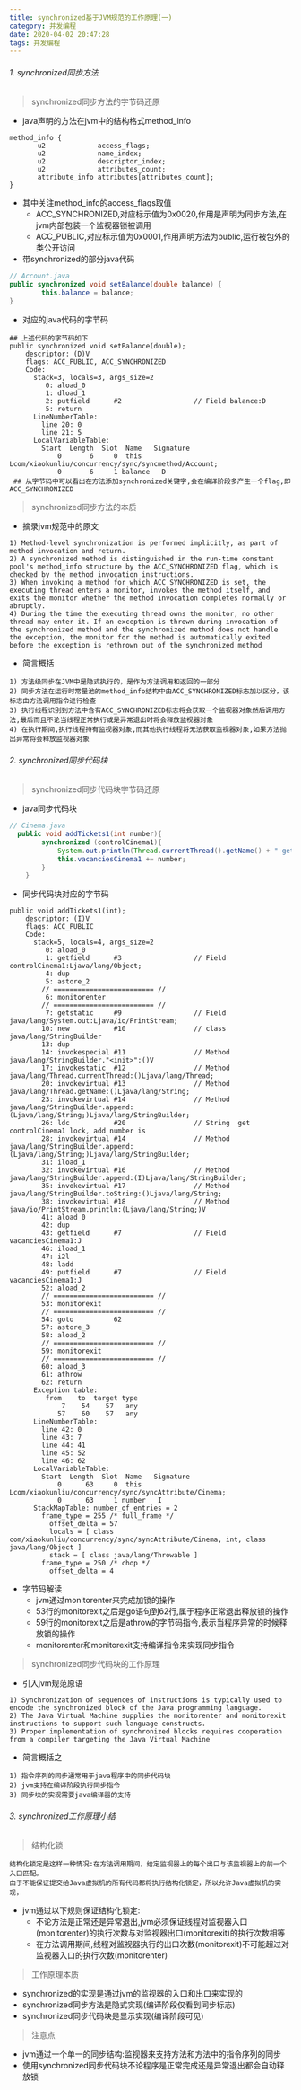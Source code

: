 ```yaml
---
title: synchronized基于JVM规范的工作原理(一)
category: 并发编程
date: 2020-04-02 20:47:28
tags: 并发编程
---
```


<!-- more -->

###### 1. synchronized同步方法
> synchronized同步方法的字节码还原
* java声明的方法在jvm中的结构格式method_info
```text
method_info {
       u2             access_flags;
       u2             name_index;
       u2             descriptor_index;
       u2             attributes_count;
       attribute_info attributes[attributes_count];
}
```
* 其中关注method_info的access_flags取值
	* ACC_SYNCHRONIZED,对应标示值为0x0020,作用是声明为同步方法,在jvm内部包装一个监视器锁被调用
	* ACC_PUBLIC,对应标示值为0x0001,作用声明方法为public,运行被包外的类公开访问
* 带synchronized的部分java代码
```java
// Account.java
public synchronized void setBalance(double balance) {
        this.balance = balance;
}
```
* 对应的java代码的字节码
```text
## 上述代码的字节码如下
public synchronized void setBalance(double);
    descriptor: (D)V
    flags: ACC_PUBLIC, ACC_SYNCHRONIZED
    Code:
      stack=3, locals=3, args_size=2
         0: aload_0
         1: dload_1
         2: putfield      #2                  // Field balance:D
         5: return
      LineNumberTable:
        line 20: 0
        line 21: 5
      LocalVariableTable:
        Start  Length  Slot  Name   Signature
            0       6     0  this   Lcom/xiaokunliu/concurrency/sync/syncmethod/Account;
            0       6     1 balance   D
 ## 从字节码中可以看出在方法添加synchronized关键字,会在编译阶段多产生一个flag,即ACC_SYNCHRONIZED
```
> synchronized同步方法的本质
* 摘录jvm规范中的原文
```text
1) Method-level synchronization is performed implicitly, as part of method invocation and return.
2) A synchronized method is distinguished in the run-time constant pool's method_info structure by the ACC_SYNCHRONIZED flag, which is checked by the method invocation instructions. 
3) When invoking a method for which ACC_SYNCHRONIZED is set, the executing thread enters a monitor, invokes the method itself, and exits the monitor whether the method invocation completes normally or abruptly. 
4) During the time the executing thread owns the monitor, no other thread may enter it. If an exception is thrown during invocation of the synchronized method and the synchronized method does not handle the exception, the monitor for the method is automatically exited before the exception is rethrown out of the synchronized method
```
* 简言概括
```text
1) 方法级同步在JVM中是隐式执行的，是作为方法调用和返回的一部分
2) 同步方法在运行时常量池的method_info结构中由ACC_SYNCHRONIZED标志加以区分，该标志由方法调用指令进行检查
3) 执行线程识别到方法中含有ACC_SYNCHRONIZED标志将会获取一个监视器对象然后调用方法,最后而且不论当线程正常执行或是异常退出时将会释放监视器对象
4) 在执行期间,执行线程持有监视器对象,而其他执行线程将无法获取监视器对象,如果方法抛出异常将会释放监视器对象
```

###### 2. synchronized同步代码块
> synchronized同步代码块字节码还原
* java同步代码块
```java
// Cinema.java
  public void addTickets1(int number){
        synchronized (controlCinema1){
            System.out.println(Thread.currentThread().getName() + " get controlCinema1 lock, add number is " + number);
            this.vacanciesCinema1 += number;
        }
    }
```
* 同步代码块对应的字节码
```text
public void addTickets1(int);
    descriptor: (I)V
    flags: ACC_PUBLIC
    Code:
      stack=5, locals=4, args_size=2
         0: aload_0
         1: getfield      #3                  // Field controlCinema1:Ljava/lang/Object;
         4: dup
         5: astore_2
        // ========================= //
         6: monitorenter
        // ========================= //
         7: getstatic     #9                  // Field java/lang/System.out:Ljava/io/PrintStream;
        10: new           #10                 // class java/lang/StringBuilder
        13: dup
        14: invokespecial #11                 // Method java/lang/StringBuilder."<init>":()V
        17: invokestatic  #12                 // Method java/lang/Thread.currentThread:()Ljava/lang/Thread;
        20: invokevirtual #13                 // Method java/lang/Thread.getName:()Ljava/lang/String;
        23: invokevirtual #14                 // Method java/lang/StringBuilder.append:(Ljava/lang/String;)Ljava/lang/StringBuilder;
        26: ldc           #20                 // String  get controlCinema1 lock, add number is
        28: invokevirtual #14                 // Method java/lang/StringBuilder.append:(Ljava/lang/String;)Ljava/lang/StringBuilder;
        31: iload_1
        32: invokevirtual #16                 // Method java/lang/StringBuilder.append:(I)Ljava/lang/StringBuilder;
        35: invokevirtual #17                 // Method java/lang/StringBuilder.toString:()Ljava/lang/String;
        38: invokevirtual #18                 // Method java/io/PrintStream.println:(Ljava/lang/String;)V
        41: aload_0
        42: dup
        43: getfield      #7                  // Field vacanciesCinema1:J
        46: iload_1
        47: i2l
        48: ladd
        49: putfield      #7                  // Field vacanciesCinema1:J
        52: aload_2
        // ========================= //
        53: monitorexit
        // ========================= //
        54: goto          62
        57: astore_3
        58: aload_2
        // ========================= //
        59: monitorexit
        // ========================= //
        60: aload_3
        61: athrow
        62: return
      Exception table:
         from    to  target type
             7    54    57   any
            57    60    57   any
      LineNumberTable:
        line 42: 0
        line 43: 7
        line 44: 41
        line 45: 52
        line 46: 62
      LocalVariableTable:
        Start  Length  Slot  Name   Signature
            0      63     0  this   Lcom/xiaokunliu/concurrency/sync/syncAttribute/Cinema;
            0      63     1 number   I
      StackMapTable: number_of_entries = 2
        frame_type = 255 /* full_frame */
          offset_delta = 57
          locals = [ class com/xiaokunliu/concurrency/sync/syncAttribute/Cinema, int, class java/lang/Object ]
          stack = [ class java/lang/Throwable ]
        frame_type = 250 /* chop */
          offset_delta = 4
```
* 字节码解读
	* jvm通过monitorenter来完成加锁的操作
	* 53行的monitorexit之后是go语句到62行,属于程序正常退出释放锁的操作
	* 59行的monitorexit之后是athrow的字节码指令,表示当程序异常的时候释放锁的操作
	* monitorenter和monitorexit支持编译指令来实现同步指令

> synchronized同步代码块的工作原理
* 引入jvm规范原语
```text
1) Synchronization of sequences of instructions is typically used to encode the synchronized block of the Java programming language. 
2) The Java Virtual Machine supplies the monitorenter and monitorexit instructions to support such language constructs. 
3) Proper implementation of synchronized blocks requires cooperation from a compiler targeting the Java Virtual Machine
```
* 简言概括之
```text
1) 指令序列的同步通常用于java程序中的同步代码块
2) jvm支持在编译阶段执行同步指令
3) 同步块的实现需要java编译器的支持
```
###### 3. synchronized工作原理小结
> 结构化锁
```text
结构化锁定是这样一种情况:在方法调用期间，给定监视器上的每个出口与该监视器上的前一个入口匹配。
由于不能保证提交给Java虚拟机的所有代码都将执行结构化锁定，所以允许Java虚拟机的实现，
```
* jvm通过以下规则保证结构化锁定:
	* 不论方法是正常还是异常退出,jvm必须保证线程对监视器入口(monitorenter)的执行次数与对监视器出口(monitorexit)的执行次数相等
	* 在方法调用期间,线程对监视器执行的出口次数(monitorexit)不可能超过对监视器入口的执行次数(monitorenter)

> 工作原理本质
* synchronized的实现是通过jvm的监视器的入口和出口来实现的
* synchronized同步方法是隐式实现(编译阶段仅看到同步标志)
* synchronized同步代码块是显示实现(编译阶段可见)

> 注意点
* jvm通过一个单一的同步结构:监视器来支持方法和方法中的指令序列的同步
* 使用synchronized同步代码块不论程序是正常完成还是异常退出都会自动释放锁



